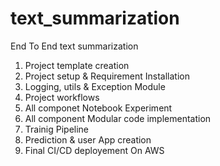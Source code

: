 # text_summarization


End To End text summarization

1. Project template creation
2. Project setup & Requirement Installation
3. Logging, utils & Exception Module
4. Project workflows
5. All componet Notebook Experiment
6. All component Modular code implementation
7. Trainig Pipeline
8. Prediction & user App creation
9. Final CI/CD deployement On AWS